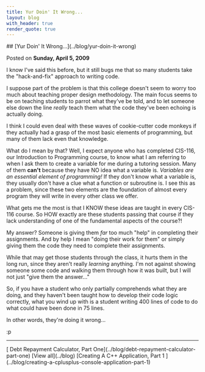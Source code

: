 ```yaml
---
title: Yur Doin' It Wrong...
layout: blog
with_header: true
render_quote: true
---
```


<div class="post-title" markdown="1">
## [Yur Doin' It Wrong...](../blog/yur-doin-it-wrong)

Posted on **Sunday, April 5, 2009**
</div>

I know I've said this before, but it still bugs me that so many students take the "hack-and-fix" approach to writing code.

I suppose part of the problem is that this college doesn't seem to worry too much about teaching proper design methodology. The main focus seems to be on teaching students to parrot what they've be told, and to let someone else down the line _really_ teach them what the code they've been echoing is actually doing.

I think I could even deal with these waves of cookie-cutter code monkeys if they actually had a grasp of the most basic elements of programming, but many of them lack even that knowledge.

What do I mean by that? Well, I expect anyone who has completed CIS-116, our Introduction to Programming course, to know what I am referring to when I ask them to create a variable for me during a tutoring session. Many of them **can't** because they have NO idea what a variable is. _Variables are an essential element of programming!_ If they don't know what a variable is, they usually don't have a clue what a function or subroutine is. I see this as a problem, since these two elements are the foundation of almost every program they will write in every other class we offer.

What gets me the most is that I KNOW these ideas are taught in every CIS-116 course. So HOW exactly are these students passing that course if they lack understanding of one of the fundamental aspects of the course?!

My answer? Someone is giving them _far_ too much "help" in completing their assignments. And by help I mean "doing their work for them" or simply giving them the code they need to complete their assignments.

While that may get those students through the class, it hurts them in the long run, since they aren't really _learning_ anything. I'm not against showing someone some code and walking them through how it was built, but I will not just "give them the answer..."

So, if you have a student who only partially comprehends what they are doing, and they haven't been taught how to develop their code logic correctly, what you wind up with is a student writing 400 lines of code to do what could have been done in 75 lines.

In other words, they're doing it wrong...

:p

---

<div class="blog-pager" markdown="1">
[<i class="fas fa-chevron-left"></i> Debt Repayment Calculator, Part One](../blog/debt-repayment-calculator-part-one)
[View all](../blog)
[Creating A C++ Application, Part 1 <i class="fas fa-chevron-right"></i>](../blog/creating-a-cplusplus-console-application-part-1)
</div>

